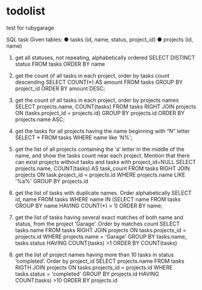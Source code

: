 # todolist
test for rubygarage

SQL task
Given tables:
● tasks (id, name, status, project_id)
● projects (id, name)

1. get all statuses, not repeating, alphabetically ordered
SELECT DISTINCT status FROM tasks ORDER BY name

2. get the count of all tasks in each project, order by tasks count descending
SELECT COUNT(*) AS amount FROM tasks GROUP BY project_id ORDER BY amount DESC;

3. get the count of all tasks in each project, order by projects names
SELECT projects.name, COUNT(tasks) FROM tasks RIGHT JOIN projects ON (tasks.project_id = projects.id) GROUP BY projects.id ORDER BY projects.name ASC;

4. get the tasks for all projects having the name beginning with “N” letter
SELECT * FROM tasks WHERE name like 'N%';

5. get the list of all projects containing the ‘a’ letter in the middle of the name, and show the tasks count near each project. 
Mention that there can exist projects without tasks and tasks with project_id=NULL
SELECT projects.name, COUNT(tasks) AS task_count FROM tasks RIGHT JOIN projects ON task.project_id = projects.id WHERE projects.name LIKE '%a%' GROUP BY projects.id

6. get the list of tasks with duplicate names. Order alphabetically
SELECT id, name FROM tasks WHERE name IN (SELECT name FROM tasks GROUP BY name HAVING COUNT(*) > 1) ORDER BY name;

7. get the list of tasks having several exact matches of both name and status, from the
project ‘Garage’. Order by matches count
SELECT tasks.name FROM tasks RIGHT JOIN projects ON tasks.projects_id = projects.id WHERE projects.name = 'Garage' GROUP BY tasks.name, tasks.status
HAVING COUNT(tasks) >1 ORDER BY COUNT(tasks)

8. get the list of project names having more than 10 tasks in status ‘completed’. Order by
project_id
SELECT projects.name FROM tasks RIGTH JOIN projects ON tasks.projects_id = projects.id WHERE tasks.status = 'completed'
GROUP BY projects.id HAVING COUNT(tasks) >10 ORDER BY projects.id
